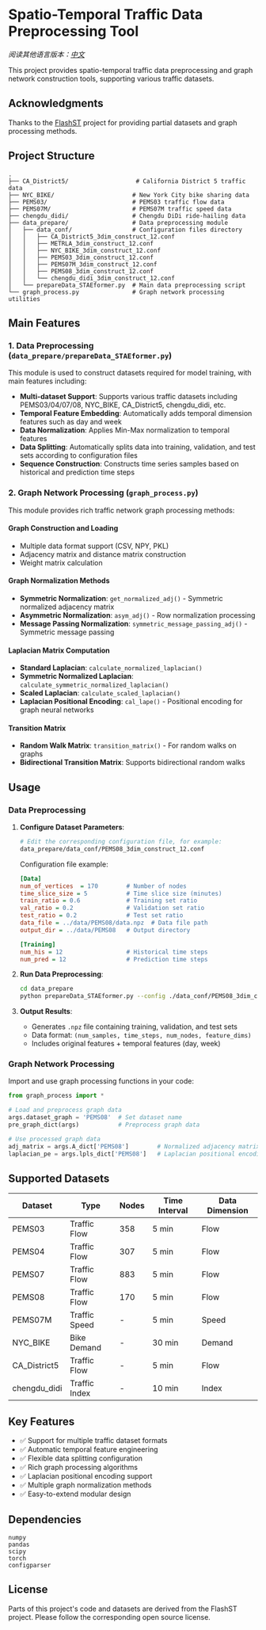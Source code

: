 # Spatio-Temporal Traffic Data Preprocessing Tool

*阅读其他语言版本：[中文](README.md)*

This project provides spatio-temporal traffic data preprocessing and graph network construction tools, supporting various traffic datasets.

## Acknowledgments

Thanks to the [FlashST](https://github.com/icecity96/FlashST-master) project for providing partial datasets and graph processing methods.

## Project Structure

```
.
├── CA_District5/                   # California District 5 traffic data
├── NYC_BIKE/                      # New York City bike sharing data
├── PEMS03/                        # PEMS03 traffic flow data
├── PEMS07M/                       # PEMS07M traffic speed data
├── chengdu_didi/                  # Chengdu DiDi ride-hailing data
├── data_prepare/                  # Data preprocessing module
│   ├── data_conf/                 # Configuration files directory
│   │   ├── CA_District5_3dim_construct_12.conf
│   │   ├── METRLA_3dim_construct_12.conf
│   │   ├── NYC_BIKE_3dim_construct_12.conf
│   │   ├── PEMS03_3dim_construct_12.conf
│   │   ├── PEMS07M_3dim_construct_12.conf
│   │   ├── PEMS08_3dim_construct_12.conf
│   │   └── chengdu_didi_3dim_construct_12.conf
│   └── prepareData_STAEformer.py  # Main data preprocessing script
└── graph_process.py               # Graph network processing utilities
```

## Main Features

### 1. Data Preprocessing (`data_prepare/prepareData_STAEformer.py`)

This module is used to construct datasets required for model training, with main features including:

- **Multi-dataset Support**: Supports various traffic datasets including PEMS03/04/07/08, NYC_BIKE, CA_District5, chengdu_didi, etc.
- **Temporal Feature Embedding**: Automatically adds temporal dimension features such as day and week
- **Data Normalization**: Applies Min-Max normalization to temporal features
- **Data Splitting**: Automatically splits data into training, validation, and test sets according to configuration files
- **Sequence Construction**: Constructs time series samples based on historical and prediction time steps

### 2. Graph Network Processing (`graph_process.py`)

This module provides rich traffic network graph processing methods:

#### Graph Construction and Loading
- Multiple data format support (CSV, NPY, PKL)
- Adjacency matrix and distance matrix construction
- Weight matrix calculation

#### Graph Normalization Methods
- **Symmetric Normalization**: `get_normalized_adj()` - Symmetric normalized adjacency matrix
- **Asymmetric Normalization**: `asym_adj()` - Row normalization processing
- **Message Passing Normalization**: `symmetric_message_passing_adj()` - Symmetric message passing

#### Laplacian Matrix Computation
- **Standard Laplacian**: `calculate_normalized_laplacian()`
- **Symmetric Normalized Laplacian**: `calculate_symmetric_normalized_laplacian()`
- **Scaled Laplacian**: `calculate_scaled_laplacian()`
- **Laplacian Positional Encoding**: `cal_lape()` - Positional encoding for graph neural networks

#### Transition Matrix
- **Random Walk Matrix**: `transition_matrix()` - For random walks on graphs
- **Bidirectional Transition Matrix**: Supports bidirectional random walks

## Usage

### Data Preprocessing

1. **Configure Dataset Parameters**:
   ```bash
   # Edit the corresponding configuration file, for example:
   data_prepare/data_conf/PEMS08_3dim_construct_12.conf
   ```

   Configuration file example:
   ```ini
   [Data]
   num_of_vertices  = 170        # Number of nodes
   time_slice_size = 5           # Time slice size (minutes)
   train_ratio = 0.6             # Training set ratio
   val_ratio = 0.2               # Validation set ratio
   test_ratio = 0.2              # Test set ratio
   data_file = ../data/PEMS08/data.npz  # Data file path
   output_dir = ../data/PEMS08   # Output directory
   
   [Training]
   num_his = 12                  # Historical time steps
   num_pred = 12                 # Prediction time steps
   ```

2. **Run Data Preprocessing**:
   ```bash
   cd data_prepare
   python prepareData_STAEformer.py --config ./data_conf/PEMS08_3dim_construct_12.conf
   ```

3. **Output Results**:
   - Generates `.npz` file containing training, validation, and test sets
   - Data format: `(num_samples, time_steps, num_nodes, feature_dims)`
   - Includes original features + temporal features (day, week)

### Graph Network Processing

Import and use graph processing functions in your code:

```python
from graph_process import *

# Load and preprocess graph data
args.dataset_graph = 'PEMS08'  # Set dataset name
pre_graph_dict(args)           # Preprocess graph data

# Use processed graph data
adj_matrix = args.A_dict['PEMS08']        # Normalized adjacency matrix
laplacian_pe = args.lpls_dict['PEMS08']   # Laplacian positional encoding
```

## Supported Datasets

| Dataset | Type | Nodes | Time Interval | Data Dimension |
|---------|------|-------|---------------|----------------|
| PEMS03 | Traffic Flow | 358 | 5 min | Flow |
| PEMS04 | Traffic Flow | 307 | 5 min | Flow |
| PEMS07 | Traffic Flow | 883 | 5 min | Flow |
| PEMS08 | Traffic Flow | 170 | 5 min | Flow |
| PEMS07M | Traffic Speed | - | 5 min | Speed |
| NYC_BIKE | Bike Demand | - | 30 min | Demand |
| CA_District5 | Traffic Flow | - | 5 min | Flow |
| chengdu_didi | Traffic Index | - | 10 min | Index |

## Key Features

- ✅ Support for multiple traffic dataset formats
- ✅ Automatic temporal feature engineering
- ✅ Flexible data splitting configuration
- ✅ Rich graph processing algorithms
- ✅ Laplacian positional encoding support
- ✅ Multiple graph normalization methods
- ✅ Easy-to-extend modular design

## Dependencies

```
numpy
pandas
scipy
torch
configparser
```

## License

Parts of this project's code and datasets are derived from the FlashST project. Please follow the corresponding open source license.